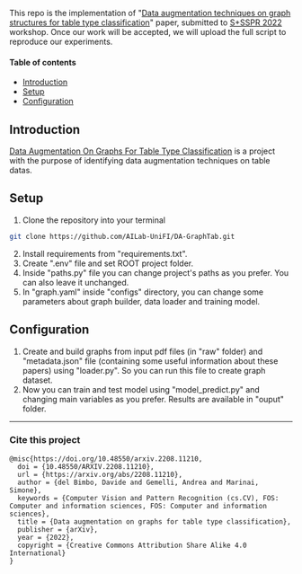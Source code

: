 This repo is the implementation of "[Data augmentation techniques on graph structures for table type classification](https://arxiv.org/abs/2208.11210)" paper, submitted to [S+SSPR 2022](https://sspr2022.encs.concordia.ca) workshop. Once our work will be accepted, we will upload the full script to reproduce our experiments.

#### Table of contents

- [Introduction](#introduction)
- [Setup](#setup)
- [Configuration](#configuration)


## Introduction

[Data Augmentation On Graphs For Table Type Classification](https://github.com/AILab-UniFI/DA-GraphTab) is a project with the purpose of identifying data augmentation techniques on table datas.


## Setup

1. Clone the repository into your terminal
```sh
git clone https://github.com/AILab-UniFI/DA-GraphTab.git
```
2. Install requirements from "requirements.txt".
3. Create ".env" file and set ROOT project folder.
4. Inside "paths.py" file you can change project's paths as you prefer. You can also leave it unchanged.
5. In "graph.yaml" inside "configs" directory, you can change some parameters about graph builder, data loader and training model.


## Configuration

1. Create and build graphs from input pdf files (in "raw" folder) and "metadata.json" file (containing some useful information about these papers) using "loader.py". So you can run this file to create graph dataset.
2. Now you can train and test model using "model_predict.py" and changing main variables as you prefer. Results are available in "ouput" folder.

---

### Cite this project
```
@misc{https://doi.org/10.48550/arxiv.2208.11210,
  doi = {10.48550/ARXIV.2208.11210},
  url = {https://arxiv.org/abs/2208.11210},
  author = {del Bimbo, Davide and Gemelli, Andrea and Marinai, Simone},
  keywords = {Computer Vision and Pattern Recognition (cs.CV), FOS: Computer and information sciences, FOS: Computer and information sciences},
  title = {Data augmentation on graphs for table type classification},
  publisher = {arXiv},
  year = {2022},
  copyright = {Creative Commons Attribution Share Alike 4.0 International}
}
```
